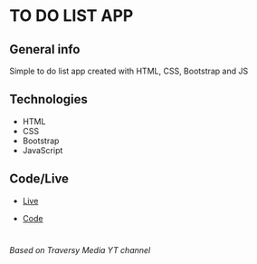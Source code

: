 # TO DO LIST APP

## General info

Simple to do list app created with HTML, CSS, Bootstrap and JS

## Technologies

- HTML
- CSS
- Bootstrap
- JavaScript

## Code/Live

- [Live](https://plaski.github.io/todo/dist)

- [Code](https://github.com/plaski/todo)
#
###### Based on Traversy Media YT channel
